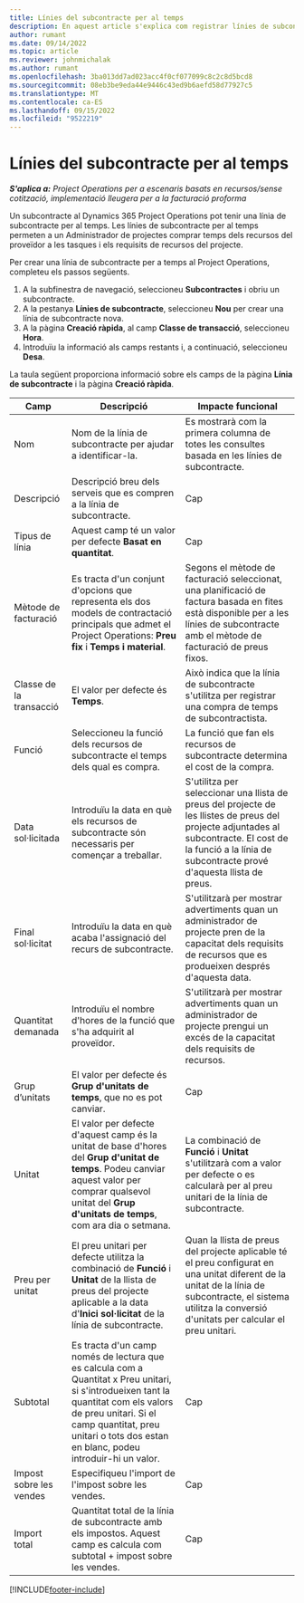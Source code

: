 ```yaml
---
title: Línies del subcontracte per al temps
description: En aquest article s'explica com registrar línies de subcontracte per al temps i registrar la compra de temps dels proveïdors.
author: rumant
ms.date: 09/14/2022
ms.topic: article
ms.reviewer: johnmichalak
ms.author: rumant
ms.openlocfilehash: 3ba013dd7ad023acc4f0cf077099c8c2c8d5bcd8
ms.sourcegitcommit: 08eb3be9eda44e9446c43ed9b6aefd58d77927c5
ms.translationtype: MT
ms.contentlocale: ca-ES
ms.lasthandoff: 09/15/2022
ms.locfileid: "9522219"
---
```

# <a name="subcontract-lines-for-time"></a>Línies del subcontracte per al temps

_**S'aplica a:** Project Operations per a escenaris basats en recursos/sense cotització, implementació lleugera per a la facturació proforma_

Un subcontracte al Dynamics 365 Project Operations pot tenir una línia de subcontracte per al temps. Les línies de subcontracte per al temps permeten a un Administrador de projectes comprar temps dels recursos del proveïdor a les tasques i els requisits de recursos del projecte.

Per crear una línia de subcontracte per a temps al Project Operations, completeu els passos següents.

1. A la subfinestra de navegació, seleccioneu **Subcontractes** i obriu un subcontracte.
2. A la pestanya **Línies de subcontracte**, seleccioneu **Nou** per crear una línia de subcontracte nova.
3. A la pàgina **Creació ràpida**, al camp **Classe de transacció**, seleccioneu **Hora**.
4. Introduïu la informació als camps restants i, a continuació, seleccioneu **Desa**.

  La taula següent proporciona informació sobre els camps de la pàgina **Línia de subcontracte** i la pàgina **Creació ràpida**.

| **Camp** | **Descripció** | **Impacte funcional** |
| --- | --- | --- |
| Nom | Nom de la línia de subcontracte per ajudar a identificar-la. | Es mostrarà com la primera columna de totes les consultes basada en les línies de subcontracte. |
| Descripció | Descripció breu dels serveis que es compren a la línia de subcontracte. |Cap |
| Tipus de línia |   Aquest camp té un valor per defecte **Basat en quantitat**.| Cap |
| Mètode de facturació | Es tracta d'un conjunt d'opcions que representa els dos models de contractació principals que admet el Project Operations: **Preu fix** i **Temps i material**. | Segons el mètode de facturació seleccionat, una planificació de factura basada en fites està disponible per a les línies de subcontracte amb el mètode de facturació de preus fixos. |
| Classe de la transacció | El valor per defecte és **Temps**. | Això indica que la línia de subcontracte s'utilitza per registrar una compra de temps de subcontractista. |
| Funció | Seleccioneu la funció dels recursos de subcontracte el temps dels qual es compra. | La funció que fan els recursos de subcontracte determina el cost de la compra. |
| Data sol·licitada | Introduïu la data en què els recursos de subcontracte són necessaris per començar a treballar. | S'utilitza per seleccionar una llista de preus del projecte de les llistes de preus del projecte adjuntades al subcontracte. El cost de la funció a la línia de subcontracte prové d'aquesta llista de preus. |
| Final sol·licitat | Introduïu la data en què acaba l'assignació del recurs de subcontracte. | S'utilitzarà per mostrar advertiments quan un administrador de projecte pren de la capacitat dels requisits de recursos que es produeixen després d'aquesta data. |
| Quantitat demanada | Introduïu el nombre d'hores de la funció que s'ha adquirit al proveïdor. | S'utilitzarà per mostrar advertiments quan un administrador de projecte prengui un excés de la capacitat dels requisits de recursos. |
| Grup d’unitats | El valor per defecte és **Grup d'unitats de temps**, que no es pot canviar. | Cap|
| Unitat | El valor per defecte d'aquest camp és la unitat de base d'hores del **Grup d'unitat de temps**. Podeu canviar aquest valor per comprar qualsevol unitat del **Grup d'unitats de temps**, com ara dia o setmana. | La combinació de **Funció** i **Unitat** s'utilitzarà com a valor per defecte o es calcularà per al preu unitari de la línia de subcontracte. |
| Preu per unitat | El preu unitari per defecte utilitza la combinació de **Funció** i **Unitat** de la llista de preus del projecte aplicable a la data d'**Inici sol·licitat** de la línia de subcontracte. | Quan la llista de preus del projecte aplicable té el preu configurat en una unitat diferent de la unitat de la línia de subcontracte, el sistema utilitza la conversió d'unitats per calcular el preu unitari. |
| Subtotal |    Es tracta d'un camp només de lectura que es calcula com a Quantitat x Preu unitari, si s'introdueixen tant la quantitat com els valors de preu unitari. Si el camp quantitat, preu unitari o tots dos estan en blanc, podeu introduir-hi un valor. | Cap|
| Impost sobre les vendes |   Especifiqueu l'import de l'impost sobre les vendes. |Cap |
| Import total | Quantitat total de la línia de subcontracte amb els impostos. Aquest camp es calcula com subtotal + impost sobre les vendes.|Cap |

[!INCLUDE[footer-include](../../includes/footer-banner.md)]
